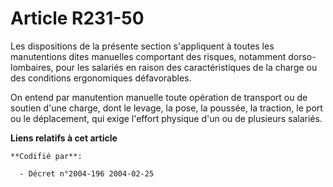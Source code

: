 # Article R231-50

Les dispositions de la présente section s'appliquent à toutes les manutentions dites manuelles comportant des risques,
notamment dorso-lombaires, pour les salariés en raison des caractéristiques de la charge ou des conditions ergonomiques
défavorables.

On entend par manutention manuelle toute opération de transport ou de soutien d'une charge, dont le levage, la pose, la
poussée, la traction, le port ou le déplacement, qui exige l'effort physique d'un ou de plusieurs salariés.

**Liens relatifs à cet article**

	**Codifié par**:

	  - Décret n°2004-196 2004-02-25
